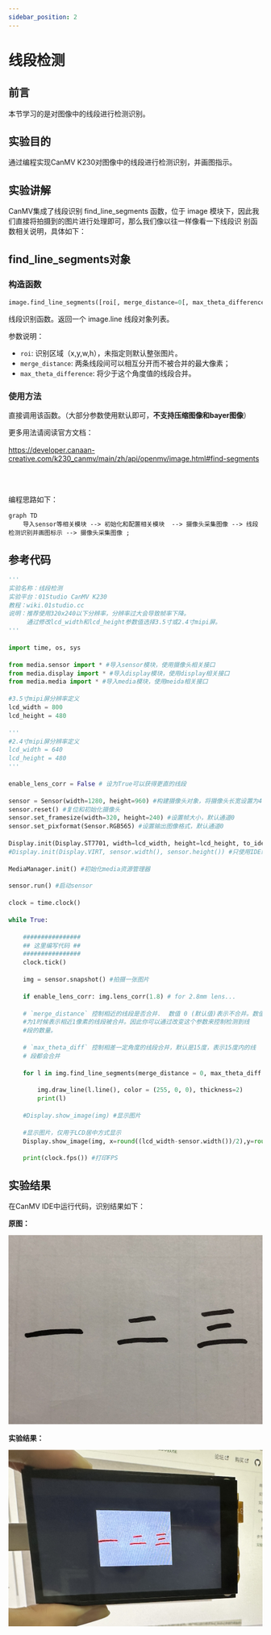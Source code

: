 ```yaml
---
sidebar_position: 2
---
```


# 线段检测

## 前言
本节学习的是对图像中的线段进行检测识别。

## 实验目的
通过编程实现CanMV K230对图像中的线段进行检测识别，并画图指示。

## 实验讲解

CanMV集成了线段识别 find_line_segments 函数，位于 image 模块下，因此我们直接将拍摄到的图片进行处理即可，那么我们像以往一样像看一下线段识
别函数相关说明，具体如下：

## find_line_segments对象

### 构造函数
```python
image.find_line_segments([roi[, merge_distance=0[, max_theta_difference=15]]])
```
线段识别函数。返回一个 image.line 线段对象列表。

参数说明：
- `roi`: 识别区域（x,y,w,h），未指定则默认整张图片。
- `merge_distance`: 两条线段间可以相互分开而不被合并的最大像素；
- `max_theta_difference`: 将少于这个角度值的线段合并。

### 使用方法

直接调用该函数。（大部分参数使用默认即可，**不支持压缩图像和bayer图像**）

更多用法请阅读官方文档：<br></br>
https://developer.canaan-creative.com/k230_canmv/main/zh/api/openmv/image.html#find-segments

<br></br>

编程思路如下：

```mermaid
graph TD
    导入sensor等相关模块 --> 初始化和配置相关模块  --> 摄像头采集图像 --> 线段检测识别并画图标示 --> 摄像头采集图像 ;
```

## 参考代码

```python
'''
实验名称：线段检测
实验平台：01Studio CanMV K230
教程：wiki.01studio.cc
说明：推荐使用320x240以下分辨率，分辨率过大会导致帧率下降。
     通过修改lcd_width和lcd_height参数值选择3.5寸或2.4寸mipi屏。
'''

import time, os, sys

from media.sensor import * #导入sensor模块，使用摄像头相关接口
from media.display import * #导入display模块，使用display相关接口
from media.media import * #导入media模块，使用meida相关接口

#3.5寸mipi屏分辨率定义
lcd_width = 800
lcd_height = 480

'''
#2.4寸mipi屏分辨率定义
lcd_width = 640
lcd_height = 480
'''

enable_lens_corr = False # 设为True可以获得更直的线段

sensor = Sensor(width=1280, height=960) #构建摄像头对象，将摄像头长宽设置为4:3
sensor.reset() #复位和初始化摄像头
sensor.set_framesize(width=320, height=240) #设置帧大小，默认通道0
sensor.set_pixformat(Sensor.RGB565) #设置输出图像格式，默认通道0

Display.init(Display.ST7701, width=lcd_width, height=lcd_height, to_ide=True) #同时使用mipi屏和IDE缓冲区显示图像
#Display.init(Display.VIRT, sensor.width(), sensor.height()) #只使用IDE缓冲区显示图像

MediaManager.init() #初始化media资源管理器

sensor.run() #启动sensor

clock = time.clock()

while True:

    ################
    ## 这里编写代码 ##
    ################
    clock.tick()

    img = sensor.snapshot() #拍摄一张图片

    if enable_lens_corr: img.lens_corr(1.8) # for 2.8mm lens...

    # `merge_distance` 控制相近的线段是否合并.  数值 0 (默认值)表示不合并。数值
    #为1时候表示相近1像素的线段被合并。因此你可以通过改变这个参数来控制检测到线
    #段的数量。

    # `max_theta_diff` 控制相差一定角度的线段合并，默认是15度，表示15度内的线
    # 段都会合并

    for l in img.find_line_segments(merge_distance = 0, max_theta_diff = 5):

        img.draw_line(l.line(), color = (255, 0, 0), thickness=2)
        print(l)

    #Display.show_image(img) #显示图片

    #显示图片，仅用于LCD居中方式显示
    Display.show_image(img, x=round((lcd_width-sensor.width())/2),y=round((lcd_height-sensor.height())/2))

    print(clock.fps()) #打印FPS
```

## 实验结果

在CanMV IDE中运行代码，识别结果如下：

**原图：**

![circles](./img/find_segments/find_segments1.png)

**实验结果：**

![circles](./img/find_segments/find_segments2.png)